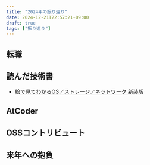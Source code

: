 ```yaml
---
title: "2024年の振り返り"
date: 2024-12-21T22:57:21+09:00
draft: true
tags: ["振り返り"]
---
```


## 転職


## 読んだ技術書
- [絵で見てわかるOS／ストレージ／ネットワーク 新装版](https://www.shoeisha.co.jp/book/detail/9784798163956)


## AtCoder


## OSSコントリビュート


## 来年への抱負
